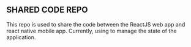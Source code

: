 ## SHARED CODE REPO
This repo is used to share the code between the ReactJS web app and react native mobile app. Currently, using to manage the state of the application.
